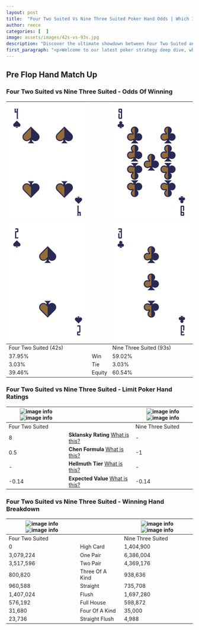 ```yaml
---
layout: post
title:  "Four Two Suited Vs Nine Three Suited Poker Hand Odds | Which Is The Better Hand In Poker? A Complete Guide"
author: reece
categories: [  ]
image: assets/images/42s-vs-93s.jpg
description: "Discover the ultimate showdown between Four Two Suited and Nine Three Suited in poker! Uncover the odds, strategies, and scenarios where one hand triumphs over the other. Get ready to up your poker game with this thrilling analysis."
first_paragraph: "<p>Welcome to our latest poker strategy deep dive, where we're pitting two distinct hands against each other in a high-stakes showdown: Four Two Suited vs Nine Three Suited.</p><p>In the dynamic world of poker, every decision counts, and knowing which hand holds the upper hand is key to your success at the table.</p><p>In this article, we'll dissect these two hands, explore the scenarios where one dominates the other, and equip you with the knowledge to make strategic choices that can tip the odds in your favor.</p><p>Get ready to unravel the intriguing dynamics of these poker hands and elevate your game to new heights.</p>"
---
```




[comment]: # (sp0)

## Pre Flop Hand Match Up

<div class="table hand-ratings" markdown="1"> 



### Four Two Suited vs Nine Three Suited - Odds Of Winning


    
| ![image info](assets/images/hand1/4.png) ![image info](assets/images/hand1/2.png) |  | ![image info](assets/images/hand2/9.png) ![image info](assets/images/hand2/3.png) |
| -------- | -------- | -------- |
| Four Two Suited (42s) |  | Nine Three Suited (93s) |
| 37.95% | Win | 59.02% |
| 3.03% | Tie | 3.03% |
| 39.46% | Equity | 60.54% |




[comment]: # (sp1)



### Four Two Suited vs Nine Three Suited - Limit Poker Hand Ratings


    
| ![image info](https://www.riverpairs.com/assets/images/hand1/4.png) ![image info](https://www.riverpairs.com/assets/images/hand1/2.png) |  | ![image info](https://www.riverpairs.com/assets/images/hand2/9.png) ![image info](https://www.riverpairs.com/assets/images/hand2/3.png) |
| -------- | -------- | -------- |
| Four Two Suited |  | Nine Three Suited |
| 8 | **Sklansky Rating** [What is this?](/sklansky-rating-explained) | - |
| 0.5 | **Chen Formula** [What is this?](/chen-formula-explained) | -1 |
| - | **Hellmuth Tier** [What is this?](/Hellmuth-tier-explained) | - |
| -0.14 | **Expected Value** [What is this?](/expected-value-explained) | -0.14 |




[comment]: # (sp2)



### Four Two Suited vs Nine Three Suited - Winning Hand Breakdown


    
| ![image info](https://www.riverpairs.com/assets/images/hand1/4.png) ![image info](https://www.riverpairs.com/assets/images/hand1/2.png) |  | ![image info](https://www.riverpairs.com/assets/images/hand2/9.png) ![image info](https://www.riverpairs.com/assets/images/hand2/3.png) |
| -------- | -------- | -------- |
| Four Two Suited |  | Nine Three Suited |
| 0 | High Card | 1,404,900 |
| 3,079,224 | One Pair | 6,386,004 |
| 3,517,596 | Two Pair | 4,369,176 |
| 800,820 | Three Of A Kind | 938,636 |
| 960,588 | Straight | 735,708 |
| 1,407,024 | Flush | 1,697,280 |
| 576,192 | Full House | 598,872 |
| 31,680 | Four Of A Kind | 35,000 |
| 23,736 | Straight Flush | 4,988 |




[comment]: # (sp3)



</div>

[comment]: # (sp4)



[comment]: # (sp5)


